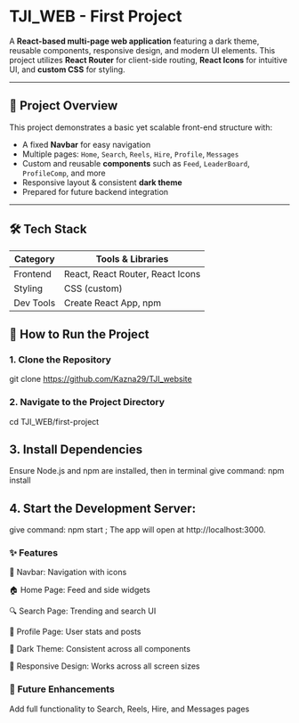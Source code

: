 # TJI_WEB - First Project

A **React-based multi-page web application** featuring a dark theme, reusable components, responsive design, and modern UI elements. This project utilizes **React Router** for client-side routing, **React Icons** for intuitive UI, and **custom CSS** for styling.

---

## 🚀 Project Overview

This project demonstrates a basic yet scalable front-end structure with:
- A fixed **Navbar** for easy navigation
- Multiple pages: `Home`, `Search`, `Reels`, `Hire`, `Profile`, `Messages`
- Custom and reusable **components** such as `Feed`, `LeaderBoard`, `ProfileComp`, and more
- Responsive layout & consistent **dark theme**
- Prepared for future backend integration

---

## 🛠️ Tech Stack

| Category       | Tools & Libraries                     |
|----------------|----------------------------------------|
| Frontend       | React, React Router, React Icons       |
| Styling        | CSS (custom)                           |
| Dev Tools      | Create React App, npm                  |


## 🧪 How to Run the Project

### 1. Clone the Repository

git clone https://github.com/Kazna29/TJI_website

### 2. Navigate to the Project Directory
cd TJI_WEB/first-project

## 3. Install Dependencies
Ensure Node.js and npm are installed, then in terminal give command:
npm install

## 4. Start the Development Server:
give command: npm start ;
The app will open at http://localhost:3000.

### ✨ Features
🔗 Navbar: Navigation with icons

🏠 Home Page: Feed and side widgets

🔍 Search Page: Trending and search UI

👤 Profile Page: User stats and posts

🌙 Dark Theme: Consistent across all components

📱 Responsive Design: Works across all screen sizes

### 🌱 Future Enhancements
Add full functionality to Search, Reels, Hire, and Messages pages





